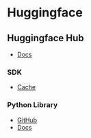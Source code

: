# Huggingface

## Huggingface Hub

* [Docs](https://huggingface.co/docs/hub/index)

### SDK

* [Cache](https://huggingface.co/docs/huggingface_hub/guides/manage-cache)

### Python Library

* [GitHub](https://github.com/huggingface/huggingface_hub)
* [Docs](https://huggingface.co/docs/huggingface_hub/index)